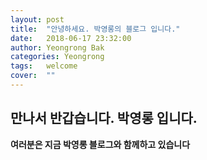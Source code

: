 ```yaml
---
layout: post
title:  "안녕하세요. 박영롱의 블로그 입니다."
date:   2018-06-17 23:32:00
author: Yeongrong Bak
categories: Yeongrong
tags:	welcome
cover:  ""
---
```


## 만나서 반갑습니다. 박영롱 입니다.
**여러분은 지금 박영롱 블로그와 함께하고 있습니다**